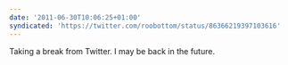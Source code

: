 ```yaml
---
date: '2011-06-30T10:06:25+01:00'
syndicated: 'https://twitter.com/roobottom/status/86366219397103616'
---
```

Taking a break from Twitter. I may be back in the future.
